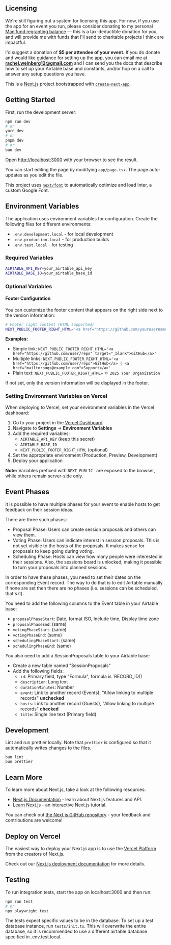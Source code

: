 ## Licensing

We're still figuring out a system for licensing this app. For now, if you use the app for an event you run, please consider donating to my personal [Manifund regranting balance](https://manifund.org/Rachel) — this is a tax-deductible donation for you, and will provide me with funds that I'll send to charitable projects I think are impactful.

I'd suggest a donation of **$5 per attendee of your event.** If you do donate and would like guidance for setting up the app, you can email me at **rachel.weinberg12@gmail.com** and I can send you the docs that describe how to set up your Airtable base and constants, and/or hop on a call to answer any setup questions you have.

This is a [Next.js](https://nextjs.org/) project bootstrapped with [`create-next-app`](https://github.com/vercel/next.js/tree/canary/packages/create-next-app).

## Getting Started

First, run the development server:

```bash
npm run dev
# or
yarn dev
# or
pnpm dev
# or
bun dev
```

Open [http://localhost:3000](http://localhost:3000) with your browser to see the result.

You can start editing the page by modifying `app/page.tsx`. The page auto-updates as you edit the file.

This project uses [`next/font`](https://nextjs.org/docs/basic-features/font-optimization) to automatically optimize and load Inter, a custom Google Font.

## Environment Variables

The application uses environment variables for configuration. Create the following files for different environments:

- `.env.development.local` - for local development
- `.env.production.local` - for production builds
- `.env.test.local` - for testing

### Required Variables

```bash
AIRTABLE_API_KEY=your_airtable_api_key
AIRTABLE_BASE_ID=your_airtable_base_id
```

### Optional Variables

#### Footer Configuration

You can customize the footer content that appears on the right side next to the version information:

```bash
# Footer right content (HTML supported)
NEXT_PUBLIC_FOOTER_RIGHT_HTML='<a href="https://github.com/yourusername/your-repo" target="_blank" rel="noopener noreferrer" class="text-gray-500 hover:text-gray-700 underline">GitHub</a> | <a href="mailto:support@yourdomain.com" class="text-gray-500 hover:text-gray-700 underline">Report Bug</a>'
```

**Examples:**

- Simple link: `NEXT_PUBLIC_FOOTER_RIGHT_HTML='<a href="https://github.com/user/repo" target="_blank">GitHub</a>'`
- Multiple links: `NEXT_PUBLIC_FOOTER_RIGHT_HTML='<a href="https://github.com/user/repo">GitHub</a> | <a href="mailto:bugs@example.com">Support</a>'`
- Plain text: `NEXT_PUBLIC_FOOTER_RIGHT_HTML='© 2025 Your Organization'`

If not set, only the version information will be displayed in the footer.

### Setting Environment Variables on Vercel

When deploying to Vercel, set your environment variables in the Vercel dashboard:

1. Go to your project in the [Vercel Dashboard](https://vercel.com/dashboard)
2. Navigate to **Settings** → **Environment Variables**
3. Add the required variables:
   - `AIRTABLE_API_KEY` (keep this secret)
   - `AIRTABLE_BASE_ID`
   - `NEXT_PUBLIC_FOOTER_RIGHT_HTML` (optional)
4. Set the appropriate environment (Production, Preview, Development)
5. Deploy your application

**Note:** Variables prefixed with `NEXT_PUBLIC_` are exposed to the browser, while others remain server-side only.

## Event Phases

It is possible to have multiple phases for your event to enable hosts to get
feedback on their session ideas.

There are three such phases:

- Proposal Phase: Users can create session proposals and others can view them.
- Voting Phase: Users can indicate interest in session proposals. This is not
  yet visible to the hosts of the proposals. It makes sense for proposals to
  keep going during voting.
- Scheduling Phase: Hosts can view how many people were interested in their
  sessions. Also, the sessions board is unlocked, making it possible to turn
  your proposals into planned sessions.

In order to have these phases, you need to set their dates on the corresponding
Event record. The way to do that is to edit Airtable manually. If none are set
then there are no phases (i.e. sessions can be scheduled, that's it).

You need to add the following columns to the Event table in your Airtable base:

- `proposalPhaseStart`: Date, format ISO, Include time, Display time zone
- `proposalPhaseEnd`: (same)
- `votingPhaseStart`: (same)
- `votingPhaseEnd`: (same)
- `schedulingPhaseStart`: (same)
- `schedulingPhaseEnd`: (same)

You also need to add a SessionProposals table to your Airtable base:

- Create a new table named "SessionProposals"
- Add the following fields:
  - `id`: Primary field, type "Formula", formula is `RECORD_ID()
  - `description`: Long text
  - `durationMinutes`: Number
  - `event`: Link to another record (Events),
    "Allow linking to multiple records" **unchecked**
  - `hosts`: Link to another record (Guests),
    "Allow linking to multiple records" **checked**
  - `title`: Single line text (Primary field)

## Development

Lint and run prettier locally. Note that `prettier` is configured so that it
automatically writes changes to the files.

```
bun lint
bun prettier
```

## Learn More

To learn more about Next.js, take a look at the following resources:

- [Next.js Documentation](https://nextjs.org/docs) - learn about Next.js features and API.
- [Learn Next.js](https://nextjs.org/learn) - an interactive Next.js tutorial.

You can check out [the Next.js GitHub repository](https://github.com/vercel/next.js/) - your feedback and contributions are welcome!

## Deploy on Vercel

The easiest way to deploy your Next.js app is to use the [Vercel Platform](https://vercel.com/new?utm_medium=default-template&filter=next.js&utm_source=create-next-app&utm_campaign=create-next-app-readme) from the creators of Next.js.

Check out our [Next.js deployment documentation](https://nextjs.org/docs/deployment) for more details.

## Testing

To run integration tests, start the app on localhost:3000 and then run:

```bash
npm run test
# or
npx playwright test
```

The tests expect specific values to be in the database. To set up a test database instance, run `tests/init.ts`. This will overwrite the entire database, so it is recommended to use a different airtable database specified in .env.test.local.
